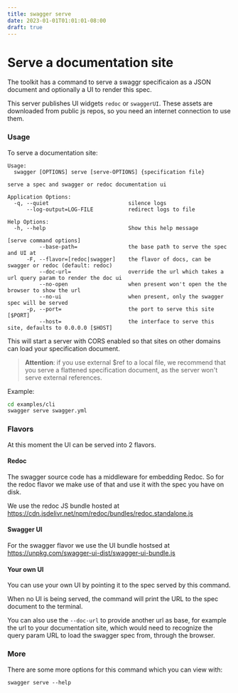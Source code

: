 ```yaml
---
title: swagger serve
date: 2023-01-01T01:01:01-08:00
draft: true
---
```

# Serve a documentation site

The toolkit has a command to serve a swaggr specificaion as a JSON document and optionally a UI to render this spec.

This server publishes UI widgets `redoc` or `swaggerUI`.
These assets are downloaded from public js repos, so you need an internet connection to use them.

### Usage

To serve a documentation site:

```
Usage:
  swagger [OPTIONS] serve [serve-OPTIONS] {specification file}

serve a spec and swagger or redoc documentation ui

Application Options:
  -q, --quiet                         silence logs
      --log-output=LOG-FILE           redirect logs to file

Help Options:
  -h, --help                          Show this help message

[serve command options]
          --base-path=                the base path to serve the spec and UI at
      -F, --flavor=[redoc|swagger]    the flavor of docs, can be swagger or redoc (default: redoc)
          --doc-url=                  override the url which takes a url query param to render the doc ui
          --no-open                   when present won't open the the browser to show the url
          --no-ui                     when present, only the swagger spec will be served
      -p, --port=                     the port to serve this site [$PORT]
          --host=                     the interface to serve this site, defaults to 0.0.0.0 [$HOST]
```

This will start a server with CORS enabled so that sites on other domains can load your specification document.

> **Attention**: if you use external $ref to a local file, we recommend that you serve a flattened specification document,
> as the server won't serve external references.

Example:
```sh
cd examples/cli
swagger serve swagger.yml
```

### Flavors

At this moment the UI can be served into 2 flavors.

#### Redoc

The swagger source code has a middleware for embedding Redoc.
So for the redoc flavor we make use of that and use it with the spec you have on disk.

We use the redoc JS bundle hosted at https://cdn.jsdelivr.net/npm/redoc/bundles/redoc.standalone.js

#### Swagger UI

For the swagger flavor we use the UI bundle hostsed at https://unpkg.com/swagger-ui-dist/swagger-ui-bundle.js

#### Your own UI

You can use your own UI by pointing it to the spec served by this command.

When no UI is being served, the command will print the URL to the spec document to the terminal.

You can also use the `--doc-url` to provide another url as base, for example
the url to your documentation site, which would need to recognize the query param URL to load the swagger spec from,
through the browser.

### More

There are some more options for this command which you can view with:

```
swagger serve --help
```
